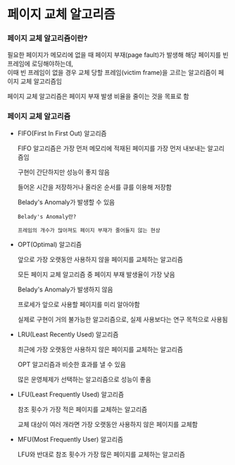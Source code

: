 # 페이지 교체 알고리즘

### 페이지 교체 알고리즘이란?

  필요한 페이지가 메모리에 없을 때 페이지 부재(page fault)가 발생해 해당 페이지를 빈 프레임에 로딩해야하는데,\
  이때 빈 프레임이 없을 경우 교체 당할 프레임(victim frame)을 고르는 알고리즘이 페이지 교체 알고리즘임
  
  페이지 교체 알고리즘은 페이지 부재 발생 비율을 줄이는 것을 목표로 함
  
### 페이지 교체 알고리즘

  * FIFO(First In First Out) 알고리즘

    FIFO 알고리즘은 가장 먼저 메모리에 적재된 페이지를 가장 먼저 내보내는 알고리즘임
    
    구현이 간단하지만 성능이 좋지 않음
    
    들어온 시간을 저장하거나 올라온 순서를 큐를 이용해 저장함
    
    Belady's Anomaly가 발생할 수 있음
    
        Belady's Anomaly란?
        
        프레임의 개수가 많아져도 페이지 부재가 줄어들지 않는 현상
        
  * OPT(Optimal) 알고리즘

    앞으로 가장 오랫동안 사용하지 않을 페이지를 교체하는 알고리즘
    
    모든 페이지 교체 알고리즘 중 페이지 부재 발생율이 가장 낮음
    
    Belady's Anomaly가 발생하지 않음
    
    프로세가 앞으로 사용할 페이지를 미리 알아야함
    
    실제로 구현이 거의 불가능한 알고리즘으로, 실제 사용보다는 연구 목적으로 사용됨
    
  * LRU(Least Recently Used) 알고리즘

    최근에 가장 오랫동안 사용하지 않은 페이지를 교체하는 알고리즘
    
    OPT 알고리즘과 비슷한 효과를 낼 수 있음
    
    많은 운영체제가 선택하는 알고리즘으로 성능이 좋음
    
  * LFU(Least Frequently Used) 알고리즘

    참조 횟수가 가장 적은 페이지를 교체하는 알고리즘
    
    교체 대상이 여러 개라면 가장 오랫동안 사용하지 않은 페이지를 교체함
    
  * MFU(Most Frequently User) 알고리즘

    LFU와 반대로 참조 횟수가 가장 많은 페이지를 교체하는 알고리즘
    
